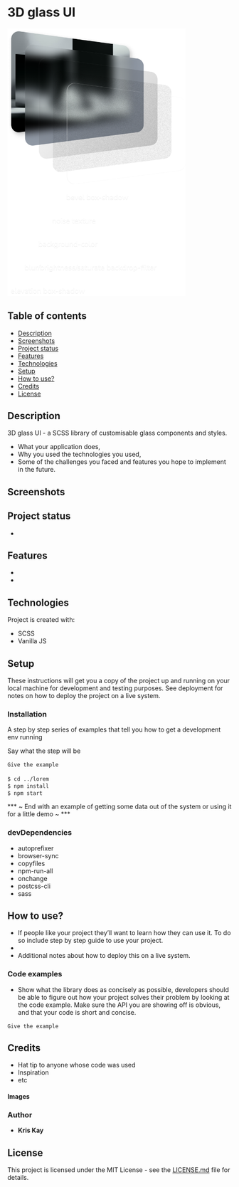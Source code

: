 # 3D glass UI
<img src="src/assets/homeImg/glass-x-view-white.png" width="400">

## Table of contents
* [Description](#description)
* [Screenshots](#screenshots)
* [Project status](#project-status)
* [Features](#features)
* [Technologies](#technologies)
* [Setup](#setup)
* [How to use?](#how-to-use?)
* [Credits](#credits)
* [License](#license)

## Description
3D glass UI - a SCSS library of customisable glass components and styles.

  * What your application does,
  * Why you used the technologies you used,
  * Some of the challenges you faced and features you hope to implement in the future.



## Screenshots



## Project status
*


## Features
*
*



## Technologies
Project is created with:
* SCSS
* Vanilla JS



## Setup



These instructions will get you a copy of the project up and running on your local machine for development and testing purposes. See deployment for notes on how to deploy the project on a live system.


### Installation
A step by step series of examples that tell you how to get a development env running

Say what the step will be


```
Give the example

$ cd ../lorem
$ npm install
$ npm start
```


*** ~ End with an example of getting some data out of the system or using it for a little demo ~ ***


### devDependencies
  * autoprefixer
  * browser-sync
  * copyfiles
  * npm-run-all
  * onchange
  * postcss-cli
  * sass



## How to use?
* If people like your project they’ll want to learn how they can use it. To do so include step by step guide to use your project.
*
* Additional notes about how to deploy this on a live system.



### Code examples
* Show what the library does as concisely as possible, developers should be able to figure out how your project solves their problem by looking at the code example. Make sure the API you are showing off is obvious, and that your code is short and concise.

```
Give the example
```




## Credits
* Hat tip to anyone whose code was used
* Inspiration
* etc

#### Images



### Author
* **Kris Kay**



## License
This project is licensed under the MIT License - see the [LICENSE.md](LICENSE.md) file for details.